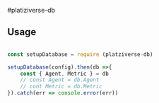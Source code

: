 #platiziverse-db

## Usage

```js

const setupDatabase = require (platziverse-db)

setupDatabase(config).then(db =>{
    const { Agent, Metric } = db
    // const Agent = db.Agent
    // cont Metric = db.Metric
}).catch(err => console.error(err))
```

